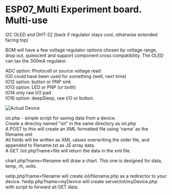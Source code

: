 # ESP07_Multi  Experiment board.  Multi-use  

I2C OLED and DHT-22 (back if regulator stays cool, otherwise extended facing top)  

BOM will have a few voltage regulator options chosen by voltage range, drop out, quiescent and support component cross compatibility.  The OLED can tax the 300mA regulator.

ADC option: Photocell or source voltage read  
IO0 could have been used for something (well, next time)  
IO12 option: button or PNP sink  
IO13 option: LED or PNP (or both)  
IO14 only raw I/O pad  
IO16 option: deepSleep, raw I/O or button.  

![Actual Device](http://www.curioustech.net/images/espmulti.png)  


iot.php - simple script for saving data from a device.  
Create a directoy named "iot" in the same directory as iot.php  
A POST to this will create an XML formatted file using 'name' as the filename.xml  
All fields will be written as XML values overwriting the older file, and appended to filename.txt as JS array data.  
A GET /iot.php?name=file will return the data in the xml file.

chart.php?name=filename will draw a chart.  This one is designed for data, temp, rh, volts.

setip.php?name=filename will create iot/filename.php as a redirector to your device.
fwdip.php?name=myDevice will create server/iot/myDevice.php with script to forward all GET data.
